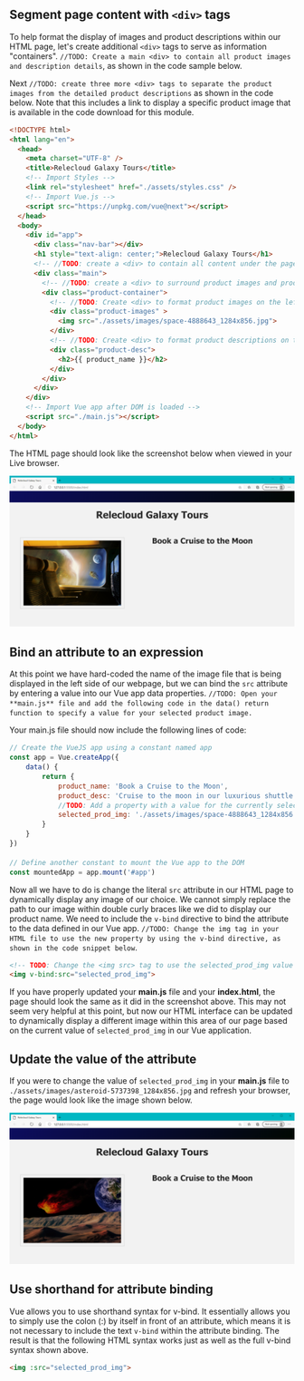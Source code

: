 ## Segment page content with `<div>` tags

To help format the display of images and product descriptions within our HTML page, let's create additional `<div>` tags to serve as information "containers". `//TODO: Create a main <div> to contain all product images and description details`, as shown in the code sample below.

Next `//TODO: create three more <div> tags to separate the product images from the detailed product descriptions` as shown in the code below. Note that this includes a link to display a specific product image that is available in the code download for this module.

```html
<!DOCTYPE html>
<html lang="en">
  <head>
    <meta charset="UTF-8" />
    <title>Relecloud Galaxy Tours</title>
    <!-- Import Styles -->
    <link rel="stylesheet" href="./assets/styles.css" />
    <!-- Import Vue.js -->
    <script src="https://unpkg.com/vue@next"></script>
  </head>
  <body>
    <div id="app">
      <div class="nav-bar"></div>
      <h1 style="text-align: center;">Relecloud Galaxy Tours</h1>
      <!-- //TODO: create a <div> to contain all content under the page heading -->
      <div class="main">
        <!-- //TODO: create a <div> to surround product images and product details -->
        <div class="product-container">
          <!-- //TODO: Create <div> to format product images on the left -->
          <div class="product-images" >
            <img src="./assets/images/space-4888643_1284x856.jpg">
          </div>
          <!-- //TODO: Create <div> to format product descriptions on the right -->
          <div class="product-desc">
            <h2>{{ product_name }}</h2>
          </div>
        </div>
      </div>
    </div>
    <!-- Import Vue app after DOM is loaded -->
    <script src="./main.js"></script>
  </body>
</html>
```

The HTML page should look like the screenshot below when viewed in your Live browser.

![Screenshot showing the HTML page with new div sections that display an image on the left, with the product name centered in the section on the right.](../media/html-formatted-with-image-on-left.png)

## Bind an attribute to an expression

At this point we have hard-coded the name of the image file that is being displayed in the left side of our webpage, but we can bind the `src` attribute by entering a value into our Vue app data properties. `//TODO: Open your **main.js** file and add the following code in the data() return function to specify a value for your selected product image.`

Your main.js file should now include the following lines of code:

```javascript
// Create the VueJS app using a constant named app
const app = Vue.createApp({
    data() {
        return {
            product_name: 'Book a Cruise to the Moon',
            product_desc: 'Cruise to the moon in our luxurious shuttle. Watch the astronauts working outside the International Space Station.',
            //TODO: Add a property with a value for the currently selected image
            selected_prod_img: './assets/images/space-4888643_1284x856.jpg',
        }
    }
})

// Define another constant to mount the Vue app to the DOM
const mountedApp = app.mount('#app')
```

Now all we have to do is change the literal `src` attribute in our HTML page to dynamically display any image of our choice. We cannot simply replace the path to our image within double curly braces like we did to display our product name. We need to include the `v-bind` directive to bind the attribute to the data defined in our Vue app. `//TODO: Change the img tag in your HTML file to use the new property by using the v-bind directive, as shown in the code snippet below`.

```html
<!-- TODO: Change the <img src> tag to use the selected_prod_img value instead of a direct link to a specific image -->
<img v-bind:src="selected_prod_img">
```

If you have properly updated your **main.js** file and your **index.html**, the page should look the same as it did in the screenshot above. This may not seem very helpful at this point, but now our HTML interface can be updated to dynamically display a different image within this area of our page based on the current value of `selected_prod_img` in our Vue application.

## Update the value of the attribute

If you were to change the value of `selected_prod_img` in your **main.js** file to `./assets/images/asteroid-5737398_1284x856.jpg` and refresh your browser, the page would look like the image shown below.

![Screenshot showing the same HTML page displayed previously, with a new asteroid image displayed on the left side of the page.](../media/selected-product-changed-to-asteroid.png)

## Use shorthand for attribute binding

Vue allows you to use shorthand syntax for v-bind. It essentially allows you to simply use the colon (:) by itself in front of an attribute, which means it is not necessary to include the text `v-bind` within the attribute binding. The result is that the following HTML syntax works just as well as the full v-bind syntax shown above.

```html
<img :src="selected_prod_img">
```
